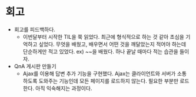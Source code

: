 # 회고 
- 회고를 피드백하다. 
    - 이번달부터 시작한 TIL을 쭉 읽었다. 최근에 형식적으로 하는 것 같아 초심을 기억하고 싶었다. 무엇을 배웠고, 배우면서 어떤 것을 깨달았는지 적어야 하는데 단순하게만 적고 있었다. ex) ~~을 배웠다. 하나 끝날 때마다 적는 습관을 들이자. 
- QnA 게시판 만들기
    - Ajax를 이용해 답변 추가 기능을 구현했다. Ajax는 클라이언트와 서버가 소통하도록 도와주는 기능인데 모든 페이지를 로드하지 않는다. 필요한 부분만 로드한다. 아직 익숙해지는 과정이다. 
